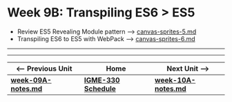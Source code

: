 # Week 9B: Transpiling ES6 > ES5 

- Review ES5 Revealing Module pattern --> [canvas-sprites-5.md](https://github.com/tonethar/IGME-330-Master/blob/master/notes/canvas-sprites-5.md)
- Transpiling ES6 to ES5 with WebPack --> [canvas-sprites-6.md](https://github.com/tonethar/IGME-330-Master/blob/master/notes/canvas-sprites-6.md)

<hr><hr>

| <-- Previous Unit | Home | Next Unit -->
| --- | --- | --- 
| [**week-09A-notes.md**](week-09A-notes.md)     |  [**IGME-330 Schedule**](../schedule.md) | [**week-10A-notes.md**](week-10A-notes.md)

